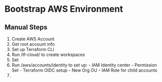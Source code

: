 # Bootstrap AWS Environment

## Manual Steps
  1. Create AWS Account
  2. Get root account info
  3. Set up Terraform CLI
  4. Run /tf-cloud/ to create workspaces
  5. Set
  5. Run /aws/accounts/identity to set up:
    - IAM Identity center
    - Permission Set
    - Terraform OIDC setup
    - New Org OU
    - IAM Role for child accounts
  6.


